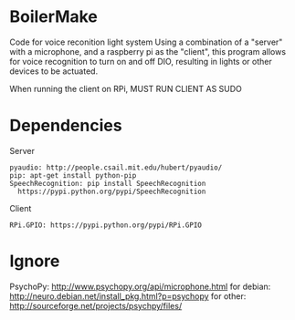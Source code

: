 BoilerMake
==========
Code for voice reconition light system
Using a combination of a "server" with a microphone, and a raspberry pi as the "client", this program allows for voice recognition to turn on and off DIO, resulting in lights or other devices to be actuated.

When running the client on RPi, MUST RUN CLIENT AS SUDO

Dependencies
============
  Server
    
    pyaudio: http://people.csail.mit.edu/hubert/pyaudio/
    pip: apt-get install python-pip
    SpeechRecognition: pip install SpeechRecognition
      https://pypi.python.org/pypi/SpeechRecognition

  
  Client
  
    RPi.GPIO: https://pypi.python.org/pypi/RPi.GPIO 
 

Ignore
======
PsychoPy: http://www.psychopy.org/api/microphone.html 
     for debian: http://neuro.debian.net/install_pkg.html?p=psychopy 
     for other: http://sourceforge.net/projects/psychpy/files/ 
